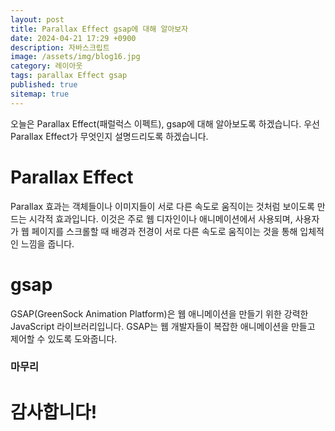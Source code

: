 ```yaml
---
layout: post
title: Parallax Effect gsap에 대해 알아보자
date: 2024-04-21 17:29 +0900
description: 자바스크립트
image: /assets/img/blog16.jpg
category: 레이아웃 
tags: parallax Effect gsap
published: true
sitemap: true
---
```

오늘은 Parallax Effect(패럴럭스 이펙트), gsap에 대해 알아보도록 하겠습니다. 우선 Parallax Effect가 무엇인지 설명드리도록 하겠습니다.

# Parallax Effect
Parallax 효과는 객체들이나 이미지들이 서로 다른 속도로 움직이는 것처럼 보이도록 만드는 시각적 효과입니다. 이것은 주로 웹 디자인이나 애니메이션에서 사용되며, 사용자가 웹 페이지를 스크롤할 때 배경과 전경이 서로 다른 속도로 움직이는 것을 통해 입체적인 느낌을 줍니다.

# gsap
GSAP(GreenSock Animation Platform)은 웹 애니메이션을 만들기 위한 강력한 JavaScript 라이브러리입니다. GSAP는 웹 개발자들이 복잡한 애니메이션을 만들고 제어할 수 있도록 도와줍니다. 

### 마무리


# 감사합니다!
